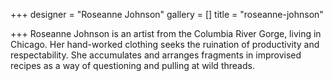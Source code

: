 +++
designer = "Roseanne Johnson"
gallery = []
title = "roseanne-johnson"

+++
Roseanne Johnson is an artist from the Columbia River Gorge, living in Chicago. Her hand-worked clothing seeks the ruination of productivity and respectability. She accumulates and arranges fragments in improvised recipes as a way of questioning and pulling at wild threads.
